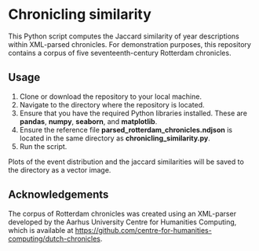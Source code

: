 # Chronicling similarity
This Python script computes the Jaccard similarity of year descriptions within XML-parsed chronicles. For demonstration purposes, this repository contains a corpus of five seventeenth-century Rotterdam chronicles. 

## Usage
1. Clone or download the repository to your local machine.
2. Navigate to the directory where the repository is located.
3. Ensure that you have the required Python libraries installed. These are **pandas**, **numpy**, **seaborn**, and **matplotlib**.
4. Ensure the reference file **parsed_rotterdam_chronicles.ndjson** is located in the same directory as **chronicling_similarity.py**.
5. Run the script.

Plots of the event distribution and the jaccard similarities will be saved to the directory as a vector image.

## Acknowledgements
The corpus of Rotterdam chronicles was created using an XML-parser developed by the Aarhus University Centre for Humanities Computing, which is available at https://github.com/centre-for-humanities-computing/dutch-chronicles. 
